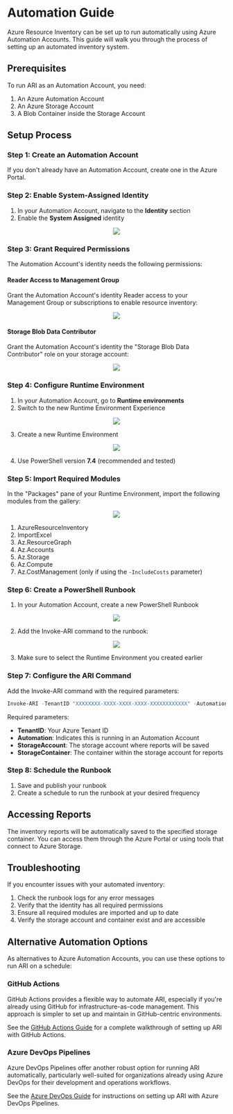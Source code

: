 # Automation Guide

Azure Resource Inventory can be set up to run automatically using Azure Automation Accounts. This guide will walk you through the process of setting up an automated inventory system.

## Prerequisites

To run ARI as an Automation Account, you need:

1. An Azure Automation Account
2. An Azure Storage Account
3. A Blob Container inside the Storage Account

## Setup Process

### Step 1: Create an Automation Account

If you don't already have an Automation Account, create one in the Azure Portal.

### Step 2: Enable System-Assigned Identity

1. In your Automation Account, navigate to the **Identity** section
2. Enable the **System Assigned** identity

<div align="center">
<img src="../../images/ARIAUT_Identity.png">
</div>

### Step 3: Grant Required Permissions

The Automation Account's identity needs the following permissions:

#### Reader Access to Management Group

Grant the Automation Account's identity Reader access to your Management Group or subscriptions to enable resource inventory:

<div align="center">
<img src="../../images/AUTv4Tenant.png">
</div>

#### Storage Blob Data Contributor

Grant the Automation Account's identity the "Storage Blob Data Contributor" role on your storage account:

<div align="center">
<img src="../../images/AUTv4STGPerm.png">
</div>

### Step 4: Configure Runtime Environment

1. In your Automation Account, go to **Runtime environments**
2. Switch to the new Runtime Environment Experience

<div align="center">
<img src="../../images/ARIAUT_Runtime.png">
</div>

3. Create a new Runtime Environment

<div align="center">
<img src="../../images/ARIAUT_NewRunTime.png">
</div>

4. Use PowerShell version **7.4** (recommended and tested)

### Step 5: Import Required Modules

In the "Packages" pane of your Runtime Environment, import the following modules from the gallery:

<div align="center">
<img src="../../images/ARIAUT_RuntimePackages.png">
</div>

1. AzureResourceInventory
2. ImportExcel
3. Az.ResourceGraph
4. Az.Accounts
5. Az.Storage
6. Az.Compute
7. Az.CostManagement (only if using the `-IncludeCosts` parameter)

### Step 6: Create a PowerShell Runbook

1. In your Automation Account, create a new PowerShell Runbook

<div align="center">
<img src="../../images/ARIAUT_Runbook.png">
</div>

2. Add the Invoke-ARI command to the runbook:

<div align="center">
<img src="../../images/ARIAUT_Runbookcmd.png">
</div>

3. Make sure to select the Runtime Environment you created earlier

### Step 7: Configure the ARI Command

Add the Invoke-ARI command with the required parameters:

```powershell
Invoke-ARI -TenantID "XXXXXXXX-XXXX-XXXX-XXXX-XXXXXXXXXXXX" -Automation -StorageAccount "mystorageaccount" -StorageContainer "reports"
```

Required parameters:
- **TenantID**: Your Azure Tenant ID
- **Automation**: Indicates this is running in an Automation Account
- **StorageAccount**: The storage account where reports will be saved
- **StorageContainer**: The container within the storage account for reports

### Step 8: Schedule the Runbook

1. Save and publish your runbook
2. Create a schedule to run the runbook at your desired frequency

## Accessing Reports

The inventory reports will be automatically saved to the specified storage container. You can access them through the Azure Portal or using tools that connect to Azure Storage.

## Troubleshooting

If you encounter issues with your automated inventory:

1. Check the runbook logs for any error messages
2. Verify that the identity has all required permissions
3. Ensure all required modules are imported and up to date
4. Verify the storage account and container exist and are accessible

## Alternative Automation Options

As alternatives to Azure Automation Accounts, you can use these options to run ARI on a schedule:

### GitHub Actions

GitHub Actions provides a flexible way to automate ARI, especially if you're already using GitHub for infrastructure-as-code management. This approach is simpler to set up and maintain in GitHub-centric environments.

See the [GitHub Actions Guide](github-actions.md) for a complete walkthrough of setting up ARI with GitHub Actions.

### Azure DevOps Pipelines

Azure DevOps Pipelines offer another robust option for running ARI automatically, particularly well-suited for organizations already using Azure DevOps for their development and operations workflows.

See the [Azure DevOps Guide](azure-devops.md) for instructions on setting up ARI with Azure DevOps Pipelines. 